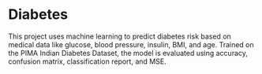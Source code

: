 # Diabetes
This project uses machine learning to predict diabetes risk based on medical data like glucose, blood pressure, insulin, BMI, and age. Trained on the PIMA Indian Diabetes Dataset, the model is evaluated using accuracy, confusion matrix, classification report, and MSE.
